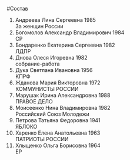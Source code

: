 #Состав
1. Андреева Лина Сергеевна 1985   
    За женщин России
2. Богомолов Александр Владимирович 1984   
    СР
3. Бондаренко Екатерина Сергеевна 1982   
    ЛДПР
4. Днова Олеся Игоревна 1982   
    собрание-работа
5. Дука Светлана Ивановна 1956   
    КПРФ
6. Жданова Мария Викторовна 1972   
    КОММУНИСТЫ РОССИИ
7. Марушак Ирина Александровна 1988   
    ПРАВОЕ ДЕЛО
8. Моисеенко Нина Владимировна 1982   
    Российский Союз Молодежи
9. Петрова Татьяна Федоровна 1941   
    ЯБЛОКО
10. Харенко Елена Анатольевна 1963   
    ПАТРИОТЫ РОССИИ
11. Хлыщенко Ольга Борисовна 1964   
    ЕР
